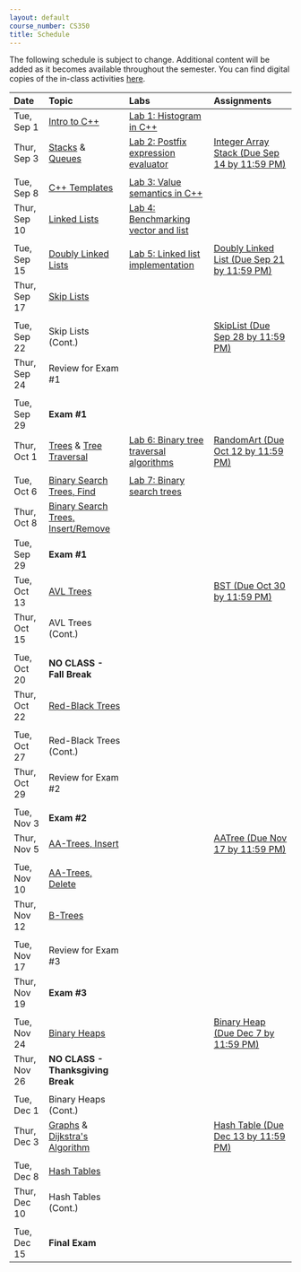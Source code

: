 ```yaml
---
layout: default
course_number: CS350
title: Schedule
---
```


The following schedule is subject to change.
Additional content will be added as it becomes available throughout the semester.
You can find digital copies of the in-class activities [here](activities.html).


**Date**       | **Topic**                                                                                     |  **Labs**                                                   |  **Assignments**                                                       
:--------------|:----------------------------------------------------------------------------------------------|:------------------------------------------------------------|:-----------------------------------------------------------------------                                                                        
Tue, Sep 1     |  [Intro to C++](lectures/intro_to_C++.html)                                                   |  [Lab 1: Histogram in C++](labs/lab01.html)                 |                                                                          <!-- Lab01: Histogram in C++ -->
Thur, Sep 3    |  [Stacks](lectures/Stacks_lecture.pdf) & [Queues](lectures/Queues_lecture.pdf)                |  [Lab 2: Postfix expression evaluator](labs/lab02.html)     |  [Integer Array Stack (Due Sep 14 by 11:59 PM)](assign/assign01.html)    <!-- Stacks & Queues Activity, Lab02: Postfix expression evaluator, Assign01: Integer Array Stack (Due Sep 14 by 11:59 PM) -->
               |                                                                                               |                                                             |                                                                        
Tue, Sep 8     |  [C++ Templates](lectures/C++_templates.html)                                                 |  [Lab 3: Value semantics in C++](labs/lab03.html)           |                                                                          <!-- Lab03: Value semantics in C++ -->
Thur, Sep 10   |  [Linked Lists](lectures/LinkedList_lecture.pdf)                                              |  [Lab 4: Benchmarking vector and list](labs/lab04.html)     |                                                                          <!-- Lab04: Benchmarking vector and list -->
               |                                                                                               |                                                             |                                                                        
Tue, Sep 15    |  [Doubly Linked Lists](lectures/DoublyLinkedList_lecture.pdf)                                 |  [Lab 5: Linked list implementation](labs/lab05.html)       |  [Doubly Linked List (Due Sep 21 by 11:59 PM)](assign/assign02.html)     <!-- Lab05: Linked list implementation, Assign02: Doubly Linked List (Due Sep 21 by 11:59 PM) -->
Thur, Sep 17   |  [Skip Lists](lectures/Skip_Lists.pdf)                                                        |                                                             |                                                                          <!-- SkipList Find Activity -->
               |                                                                                               |                                                             |                                                                        
Tue, Sep 22    |  Skip Lists (Cont.)                                                                           |                                                             |  [SkipList (Due Sep 28 by 11:59 PM)](assign/assign03.html)               <!-- SkipList Insert Activity, Assign03: Skip List (Due Sep 28 by 11:59 PM) -->
Thur, Sep 24   |  Review for Exam #1                                                                           |                                                             |                                                                         
               |                                                                                               |                                                             |                                                                        
Tue, Sep 29    |  **Exam #1**                                                                                  |                                                             |                                                                        
Thur, Oct 1    |  [Trees](lectures/Trees_lecture.pdf) & [Tree Traversal](lectures/Tree_Traversal_lecture.pdf)  |  [Lab 6: Binary tree traversal algorithms](labs/lab06.html) |  [RandomArt (Due Oct 12 by 11:59 PM)](assign/assign04.html)              <!--Lab06: Binary tree traversal algorithms, Assign04: Random Art (Due Oct 12 by 11:59 PM) -->
               |                                                                                               |                                                             |                                                                        
Tue, Oct 6     |  [Binary Search Trees, Find](lectures/Binary_Search_Trees.pdf)                                |  [Lab 7: Binary search trees](labs/lab07.html)              |                                                                          <!-- Lab07: Binary search trees -->
Thur, Oct 8    |  [Binary Search Trees, Insert/Remove](lectures/Binary_Search_Trees.pdf)                       |                                                             |                                                                        
Tue, Sep 29    |  **Exam #1**                                                                                  |                                                             |                                                                        
Tue, Oct 13    |  [AVL Trees](lectures/AVL_Trees.pdf)                                                          |                                                             |  [BST (Due Oct 30 by 11:59 PM)](assign/assign05.html)                    <!-- AVL Insert Activity, Assign05: BST (Due Oct 30 by 11:59 PM) -->
Thur, Oct 15   |  AVL Trees (Cont.)                                                                            |                                                             |                                                                          <!-- AVL Remove Activity -->
               |                                                                                               |                                                             |                                                                        
Tue, Oct 20    |  **NO CLASS - Fall Break**                                                                    |                                                             |                                                                        
Thur, Oct 22   |  [Red-Black Trees](lectures/Red-Black_Trees.pdf)                                              |                                                             |                                                                          <!-- RB Insert Activity #1 -->
               |                                                                                               |                                                             |                                                                        
Tue, Oct 27    |  Red-Black Trees (Cont.)                                                                      |                                                             |                                                                          <!-- RB Insert Activity #2 -->
Thur, Oct 29   |  Review for Exam #2                                                                           |                                                             |                                                                        
               |                                                                                               |                                                             |                                                                        
Tue, Nov 3     |  **Exam #2**                                                                                  |                                                             |                                                                        
Thur, Nov 5    |  [AA-Trees, Insert](lectures/AA-tree_lecture.pdf)                                             |                                                             |  [AATree (Due Nov 17 by 11:59 PM)](assign/assign06.html)                 <!-- AA Insert Activity, Assign06: AA Tree (Due Nov 17 by 11:59 PM) -->
               |                                                                                               |                                                             |                                                                        
Tue, Nov 10    |  [AA-Trees, Delete](lectures/AA-tree_lecture.pdf)                                             |                                                             |                                                                          <!-- AA Delete Activity -->
Thur, Nov 12   |  [B-Trees](lectures/B-Trees.pdf)                                                              |                                                             |                                                                          <!-- B-Trees Activity -->
               |                                                                                               |                                                             |                                                                        
Tue, Nov 17    |  Review for Exam #3                                                                           |                                                             |                                                                        
Thur, Nov 19   |  **Exam #3**                                                                                  |                                                             |                                                                        
               |                                                                                               |                                                             |                                                                        
Tue, Nov 24    |  [Binary Heaps](lectures/Heaps.pdf)                                                           |                                                             |  [Binary Heap (Due Dec 7 by 11:59 PM)](assign/assign07.html)             <!-- Binary Heap Activity, Assign07: Binary Heap (Due Dec 7)-->
Thur, Nov 26   |  **NO CLASS - Thanksgiving Break**                                                            |                                                             |                                                                        
               |                                                                                               |                                                             |                                                                        
Tue, Dec 1     |  Binary Heaps (Cont.)                                                                         |                                                             |                                                                        
Thur, Dec 3    |  [Graphs](lectures/Graphs.pdf) & [Dijkstra's Algorithm](lectures/Dijkstras_Algorithm.pdf)     |                                                             |  [Hash Table (Due Dec 13 by 11:59 PM)](assign/assign08.html)           
               |                                                                                               |                                                             |                                                                        
Tue, Dec 8     |  [Hash Tables](lectures/Hash_Tables.pdf)                                                      |                                                             |                                                                          <!-- Hash Tables Activity, Assign08: Hash Table (Due Dec 13)-->
Thur, Dec 10   |  Hash Tables (Cont.)                                                                          |                                                             |                                                                        
               |                                                                                               |                                                             |                                                                        
Tue, Dec 15    |  **Final Exam**                                                                               |                                                             |                                                                        


<!-- vim:set wrap: ­-->
<!-- vim:set linebreak: -->
<!-- vim:set nolist: -->
